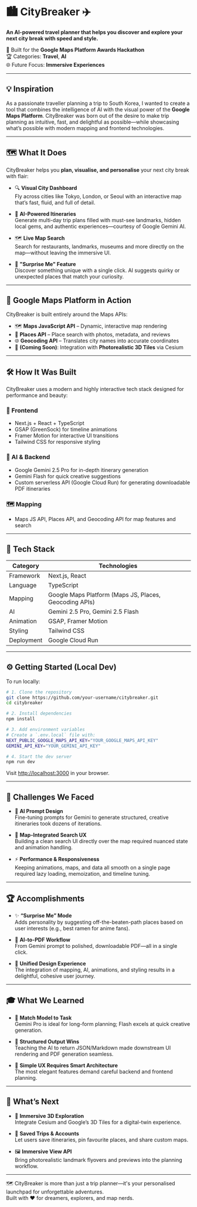 # 🏙️ CityBreaker ✈️  
**An AI-powered travel planner that helps you discover and explore your next city break with speed and style.**

🧭 Built for the **Google Maps Platform Awards Hackathon**  
🏆 Categories: **Travel**, **AI**  
🌐 Future Focus: **Immersive Experiences**

---

## 💡 Inspiration

As a passionate traveller planning a trip to South Korea, I wanted to create a tool that combines the intelligence of AI with the visual power of the **Google Maps Platform**. CityBreaker was born out of the desire to make trip planning as intuitive, fast, and delightful as possible—while showcasing what’s possible with modern mapping and frontend technologies.

---

## 🗺️ What It Does

CityBreaker helps you **plan, visualise, and personalise** your next city break with flair:

- 🔍 **Visual City Dashboard**  
  Fly across cities like Tokyo, London, or Seoul with an interactive map that’s fast, fluid, and full of detail.

- 🤖 **AI-Powered Itineraries**  
  Generate multi-day trip plans filled with must-see landmarks, hidden local gems, and authentic experiences—courtesy of Google Gemini AI.

- 🗺️ **Live Map Search**  
  Search for restaurants, landmarks, museums and more directly on the map—without leaving the immersive UI.

- 🎲 **"Surprise Me" Feature**  
  Discover something unique with a single click. AI suggests quirky or unexpected places that match your curiosity.

---

## 📍 Google Maps Platform in Action

CityBreaker is built entirely around the Maps APIs:

- 🗺️ **Maps JavaScript API** – Dynamic, interactive map rendering  
- 📍 **Places API** – Place search with photos, metadata, and reviews  
- 🌐 **Geocoding API** – Translates city names into accurate coordinates  
- 🧱 **(Coming Soon)**: Integration with **Photorealistic 3D Tiles** via Cesium

---

## 🛠️ How It Was Built

CityBreaker uses a modern and highly interactive tech stack designed for performance and beauty:

### 🧩 Frontend
- Next.js + React + TypeScript  
- GSAP (GreenSock) for timeline animations  
- Framer Motion for interactive UI transitions  
- Tailwind CSS for responsive styling

### 🧠 AI & Backend
- Google Gemini 2.5 Pro for in-depth itinerary generation  
- Gemini Flash for quick creative suggestions  
- Custom serverless API (Google Cloud Run) for generating downloadable PDF itineraries

### 🗺️ Mapping
- Maps JS API, Places API, and Geocoding API for map features and search

---

## 🚀 Tech Stack

| Category        | Technologies                                                       |
|-----------------|---------------------------------------------------------------------|
| Framework       | Next.js, React                                                      |
| Language        | TypeScript                                                          |
| Mapping         | Google Maps Platform (Maps JS, Places, Geocoding APIs)             |
| AI              | Gemini 2.5 Pro, Gemini 2.5 Flash                                     |
| Animation       | GSAP, Framer Motion                                                  |
| Styling         | Tailwind CSS                                                        |
| Deployment      | Google Cloud Run                                                    |

---

## ⚙️ Getting Started (Local Dev)

To run locally:

```bash
# 1. Clone the repository
git clone https://github.com/your-username/citybreaker.git
cd citybreaker

# 2. Install dependencies
npm install

# 3. Add environment variables
# Create a `.env.local` file with:
NEXT_PUBLIC_GOOGLE_MAPS_API_KEY="YOUR_GOOGLE_MAPS_API_KEY"
GEMINI_API_KEY="YOUR_GEMINI_API_KEY"

# 4. Start the dev server
npm run dev
```

Visit [http://localhost:3000](http://localhost:3000) in your browser.

---

## 🚧 Challenges We Faced

- 🎯 **AI Prompt Design**  
  Fine-tuning prompts for Gemini to generate structured, creative itineraries took dozens of iterations.

- 🧭 **Map-Integrated Search UX**  
  Building a clean search UI directly over the map required nuanced state and animation handling.

- ⚡ **Performance & Responsiveness**  
  Keeping animations, maps, and data all smooth on a single page required lazy loading, memoization, and timeline tuning.

---

## 🏆 Accomplishments

- ✨ **“Surprise Me” Mode**  
  Adds personality by suggesting off-the-beaten-path places based on user interests (e.g., best ramen for anime fans).

- 📄 **AI-to-PDF Workflow**  
  From Gemini prompt to polished, downloadable PDF—all in a single click.

- 💎 **Unified Design Experience**  
  The integration of mapping, AI, animations, and styling results in a delightful, cohesive user journey.

---

## 🎓 What We Learned

- 🧠 **Match Model to Task**  
  Gemini Pro is ideal for long-form planning; Flash excels at quick creative generation.

- 🧾 **Structured Output Wins**  
  Teaching the AI to return JSON/Markdown made downstream UI rendering and PDF generation seamless.

- 🧠 **Simple UX Requires Smart Architecture**  
  The most elegant features demand careful backend and frontend planning.

---

## 🔭 What’s Next

- 🧱 **Immersive 3D Exploration**  
  Integrate Cesium and Google’s 3D Tiles for a digital-twin experience.

- 🧳 **Saved Trips & Accounts**  
  Let users save itineraries, pin favourite places, and share custom maps.

- 🖼️ **Immersive View API**  
  Bring photorealistic landmark flyovers and previews into the planning workflow.

---

🗺️ CityBreaker is more than just a trip planner—it's your personalised launchpad for unforgettable adventures.  
Built with ❤️ for dreamers, explorers, and map nerds.

